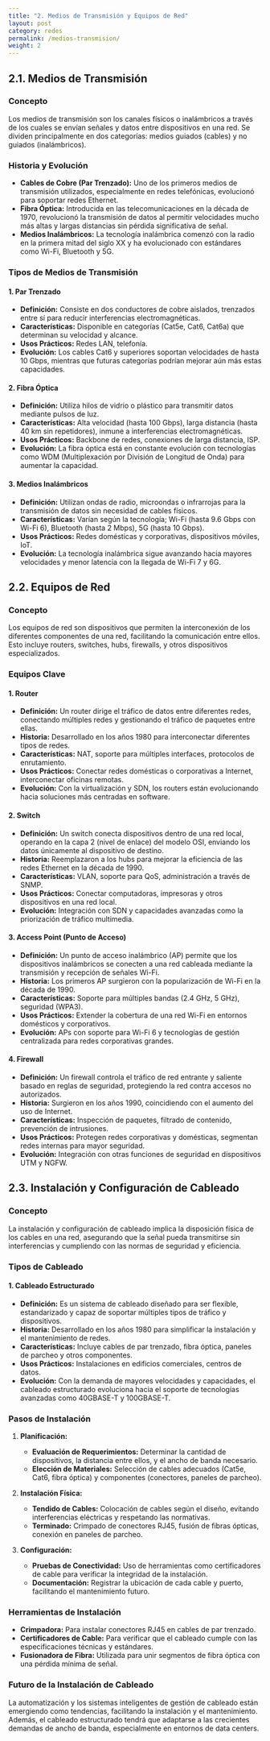 ```yaml
---
title: "2. Medios de Transmisión y Equipos de Red"
layout: post
category: redes
permalink: /medios-transmision/
weight: 2
---
```


## 2.1. Medios de Transmisión

### Concepto
Los medios de transmisión son los canales físicos o inalámbricos a través de los cuales se envían señales y datos entre dispositivos en una red. Se dividen principalmente en dos categorías: medios guiados (cables) y no guiados (inalámbricos).

### Historia y Evolución
- **Cables de Cobre (Par Trenzado):** Uno de los primeros medios de transmisión utilizados, especialmente en redes telefónicas, evolucionó para soportar redes Ethernet.
- **Fibra Óptica:** Introducida en las telecomunicaciones en la década de 1970, revolucionó la transmisión de datos al permitir velocidades mucho más altas y largas distancias sin pérdida significativa de señal.
- **Medios Inalámbricos:** La tecnología inalámbrica comenzó con la radio en la primera mitad del siglo XX y ha evolucionado con estándares como Wi-Fi, Bluetooth y 5G.

### Tipos de Medios de Transmisión

#### 1. Par Trenzado
- **Definición:** Consiste en dos conductores de cobre aislados, trenzados entre sí para reducir interferencias electromagnéticas.
- **Características:** Disponible en categorías (Cat5e, Cat6, Cat6a) que determinan su velocidad y alcance.
- **Usos Prácticos:** Redes LAN, telefonía.
- **Evolución:** Los cables Cat6 y superiores soportan velocidades de hasta 10 Gbps, mientras que futuras categorías podrían mejorar aún más estas capacidades.

#### 2. Fibra Óptica
- **Definición:** Utiliza hilos de vidrio o plástico para transmitir datos mediante pulsos de luz.
- **Características:** Alta velocidad (hasta 100 Gbps), larga distancia (hasta 40 km sin repetidores), inmune a interferencias electromagnéticas.
- **Usos Prácticos:** Backbone de redes, conexiones de larga distancia, ISP.
- **Evolución:** La fibra óptica está en constante evolución con tecnologías como WDM (Multiplexación por División de Longitud de Onda) para aumentar la capacidad.

#### 3. Medios Inalámbricos
- **Definición:** Utilizan ondas de radio, microondas o infrarrojas para la transmisión de datos sin necesidad de cables físicos.
- **Características:** Varían según la tecnología; Wi-Fi (hasta 9.6 Gbps con Wi-Fi 6), Bluetooth (hasta 2 Mbps), 5G (hasta 10 Gbps).
- **Usos Prácticos:** Redes domésticas y corporativas, dispositivos móviles, IoT.
- **Evolución:** La tecnología inalámbrica sigue avanzando hacia mayores velocidades y menor latencia con la llegada de Wi-Fi 7 y 6G.

## 2.2. Equipos de Red

### Concepto
Los equipos de red son dispositivos que permiten la interconexión de los diferentes componentes de una red, facilitando la comunicación entre ellos. Esto incluye routers, switches, hubs, firewalls, y otros dispositivos especializados.

### Equipos Clave

#### 1. Router
- **Definición:** Un router dirige el tráfico de datos entre diferentes redes, conectando múltiples redes y gestionando el tráfico de paquetes entre ellas.
- **Historia:** Desarrollado en los años 1980 para interconectar diferentes tipos de redes.
- **Características:** NAT, soporte para múltiples interfaces, protocolos de enrutamiento.
- **Usos Prácticos:** Conectar redes domésticas o corporativas a Internet, interconectar oficinas remotas.
- **Evolución:** Con la virtualización y SDN, los routers están evolucionando hacia soluciones más centradas en software.

#### 2. Switch
- **Definición:** Un switch conecta dispositivos dentro de una red local, operando en la capa 2 (nivel de enlace) del modelo OSI, enviando los datos únicamente al dispositivo de destino.
- **Historia:** Reemplazaron a los hubs para mejorar la eficiencia de las redes Ethernet en la década de 1990.
- **Características:** VLAN, soporte para QoS, administración a través de SNMP.
- **Usos Prácticos:** Conectar computadoras, impresoras y otros dispositivos en una red local.
- **Evolución:** Integración con SDN y capacidades avanzadas como la priorización de tráfico multimedia.

#### 3. Access Point (Punto de Acceso)
- **Definición:** Un punto de acceso inalámbrico (AP) permite que los dispositivos inalámbricos se conecten a una red cableada mediante la transmisión y recepción de señales Wi-Fi.
- **Historia:** Los primeros AP surgieron con la popularización de Wi-Fi en la década de 1990.
- **Características:** Soporte para múltiples bandas (2.4 GHz, 5 GHz), seguridad (WPA3).
- **Usos Prácticos:** Extender la cobertura de una red Wi-Fi en entornos domésticos y corporativos.
- **Evolución:** APs con soporte para Wi-Fi 6 y tecnologías de gestión centralizada para redes corporativas grandes.

#### 4. Firewall
- **Definición:** Un firewall controla el tráfico de red entrante y saliente basado en reglas de seguridad, protegiendo la red contra accesos no autorizados.
- **Historia:** Surgieron en los años 1990, coincidiendo con el aumento del uso de Internet.
- **Características:** Inspección de paquetes, filtrado de contenido, prevención de intrusiones.
- **Usos Prácticos:** Protegen redes corporativas y domésticas, segmentan redes internas para mayor seguridad.
- **Evolución:** Integración con otras funciones de seguridad en dispositivos UTM y NGFW.

## 2.3. Instalación y Configuración de Cableado

### Concepto
La instalación y configuración de cableado implica la disposición física de los cables en una red, asegurando que la señal pueda transmitirse sin interferencias y cumpliendo con las normas de seguridad y eficiencia.

### Tipos de Cableado

#### 1. Cableado Estructurado
- **Definición:** Es un sistema de cableado diseñado para ser flexible, estandarizado y capaz de soportar múltiples tipos de tráfico y dispositivos.
- **Historia:** Desarrollado en los años 1980 para simplificar la instalación y el mantenimiento de redes.
- **Características:** Incluye cables de par trenzado, fibra óptica, paneles de parcheo y otros componentes.
- **Usos Prácticos:** Instalaciones en edificios comerciales, centros de datos.
- **Evolución:** Con la demanda de mayores velocidades y capacidades, el cableado estructurado evoluciona hacia el soporte de tecnologías avanzadas como 40GBASE-T y 100GBASE-T.

### Pasos de Instalación

1. **Planificación:**
   - **Evaluación de Requerimientos:** Determinar la cantidad de dispositivos, la distancia entre ellos, y el ancho de banda necesario.
   - **Elección de Materiales:** Selección de cables adecuados (Cat5e, Cat6, fibra óptica) y componentes (conectores, paneles de parcheo).

2. **Instalación Física:**
   - **Tendido de Cables:** Colocación de cables según el diseño, evitando interferencias eléctricas y respetando las normativas.
   - **Terminado:** Crimpado de conectores RJ45, fusión de fibras ópticas, conexión en paneles de parcheo.

3. **Configuración:**
   - **Pruebas de Conectividad:** Uso de herramientas como certificadores de cable para verificar la integridad de la instalación.
   - **Documentación:** Registrar la ubicación de cada cable y puerto, facilitando el mantenimiento futuro.

### Herramientas de Instalación
- **Crimpadora:** Para instalar conectores RJ45 en cables de par trenzado.
- **Certificadores de Cable:** Para verificar que el cableado cumple con las especificaciones técnicas y estándares.
- **Fusionadora de Fibra:** Utilizada para unir segmentos de fibra óptica con una pérdida mínima de señal.

### Futuro de la Instalación de Cableado
La automatización y los sistemas inteligentes de gestión de cableado están emergiendo como tendencias, facilitando la instalación y el mantenimiento. Además, el cableado estructurado tendrá que adaptarse a las crecientes demandas de ancho de banda, especialmente en entornos de data centers.
